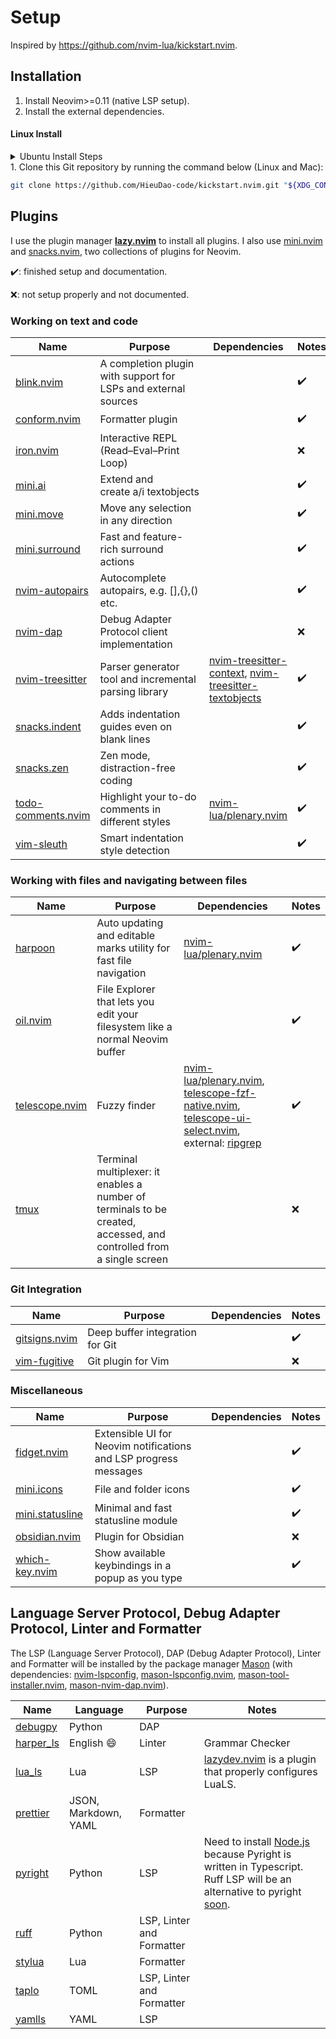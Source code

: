# Setup

Inspired by <https://github.com/nvim-lua/kickstart.nvim>.

## Installation

1. Install Neovim>=0.11 (native LSP setup).
1. Install the external dependencies.

#### Linux Install

<details><summary>Ubuntu Install Steps</summary>

```
sudo add-apt-repository ppa:neovim-ppa/unstable -y
sudo apt update
sudo apt install make gcc ripgrep unzip git xclip neovim
```

</details>
1. Clone this Git repository by running the command below (Linux and Mac):

```sh
git clone https://github.com/HieuDao-code/kickstart.nvim.git "${XDG_CONFIG_HOME:-$HOME/.config}"/nvim
```

## Plugins

I use the plugin manager [**lazy.nvim**](https://github.com/folke/lazy.nvim) to install all plugins. I also use [mini.nvim](https://github.com/echasnovski/mini.nvim) and [snacks.nvim](https://github.com/folke/snacks.nvim/tree/main?tab=readme-ov-file), two collections of plugins for Neovim.

✔️: finished setup and documentation.

❌: not setup properly and not documented.

### Working on text and code

| Name                                                                                          | Purpose                                                        | Dependencies                                                                                                                                                                         | Notes |
| --------------------------------------------------------------------------------------------- | -------------------------------------------------------------- | ------------------------------------------------------------------------------------------------------------------------------------------------------------------------------------ | ----- |
| [blink.nvim](https://github.com/Saghen/blink.cmp)                                             | A completion plugin with support for LSPs and external sources |                                                                                                                                                                                      | ✔️    |
| [conform.nvim](https://github.com/stevearc/conform.nvim)                                      | Formatter plugin                                               |                                                                                                                                                                                      | ✔️    |
| [iron.nvim](https://github.com/Vigemus/iron.nvim)                                             | Interactive REPL (Read–Eval–Print Loop)                        |                                                                                                                                                                                      | ❌    |
| [mini.ai](https://github.com/echasnovski/mini.nvim/blob/main/readmes/mini-ai.md)              | Extend and create a/i textobjects                              |                                                                                                                                                                                      | ✔️    |
| [mini.move](https://github.com/echasnovski/mini.nvim/blob/main/readmes/mini-move.md#features) | Move any selection in any direction                            |                                                                                                                                                                                      | ✔️    |
| [mini.surround](https://github.com/echasnovski/mini.nvim/blob/main/readmes/mini-surround.md)  | Fast and feature-rich surround actions                         |                                                                                                                                                                                      | ✔️    |
| [nvim-autopairs](https://github.com/windwp/nvim-autopairs)                                    | Autocomplete autopairs, e.g. [],{},() etc.                     |                                                                                                                                                                                      | ✔️    |
| [nvim-dap](https://github.com/mfussenegger/nvim-dap)                                          | Debug Adapter Protocol client implementation                   |                                                                                                                                                                                      | ❌    |
| [nvim-treesitter](https://github.com/nvim-treesitter/nvim-treesitter)                         | Parser generator tool and incremental parsing library          | [nvim-treesitter-context](https://github.com/nvim-treesitter/nvim-treesitter-context), [nvim-treesitter-textobjects](https://github.com/nvim-treesitter/nvim-treesitter-textobjects) | ✔️    |
| [snacks.indent](https://github.com/folke/snacks.nvim/blob/main/docs/indent.md)                | Adds indentation guides even on blank lines                    |                                                                                                                                                                                      | ✔️    |
| [snacks.zen](https://github.com/folke/snacks.nvim/blob/main/docs/zen.md)                      | Zen mode, distraction-free coding                              |                                                                                                                                                                                      | ✔️    |
| [todo-comments.nvim](https://github.com/folke/todo-comments.nvim)                             | Highlight your to-do comments in different styles              | [nvim-lua/plenary.nvim](https://github.com/nvim-lua/plenary.nvim)                                                                                                                    | ✔️    |
| [vim-sleuth](https://github.com/tpope/vim-sleuth)                                             | Smart indentation style detection                              |                                                                                                                                                                                      | ✔️    |

### Working with files and navigating between files

| Name                                                               | Purpose                                                                                                             | Dependencies                                                                                                                                                                                                                                                                                                    | Notes |
| ------------------------------------------------------------------ | ------------------------------------------------------------------------------------------------------------------- | --------------------------------------------------------------------------------------------------------------------------------------------------------------------------------------------------------------------------------------------------------------------------------------------------------------- | ----- |
| [harpoon](https://github.com/ThePrimeagen/harpoon/tree/harpoon2)   | Auto updating and editable marks utility for fast file navigation                                                   | [nvim-lua/plenary.nvim](https://github.com/nvim-lua/plenary.nvim)                                                                                                                                                                                                                                               | ✔️    |
| [oil.nvim](https://github.com/stevearc/oil.nvim)                   | File Explorer that lets you edit your filesystem like a normal Neovim buffer                                        |                                                                                                                                                                                                                                                                                                                 | ✔️    |
| [telescope.nvim](https://github.com/nvim-telescope/telescope.nvim) | Fuzzy finder                                                                                                        | [nvim-lua/plenary.nvim](https://github.com/nvim-lua/plenary.nvim), [telescope-fzf-native.nvim](https://github.com/nvim-telescope/telescope-fzf-native.nvim), [telescope-ui-select.nvim](https://github.com/nvim-telescope/telescope-ui-select.nvim), external: [ripgrep](https://github.com/BurntSushi/ripgrep) | ✔️    |
| [tmux](https://github.com/tmux/tmux)                               | Terminal multiplexer: it enables a number of terminals to be created, accessed, and controlled from a single screen |                                                                                                                                                                                                                                                                                                                 | ❌    |

### Git Integration

| Name                                                        | Purpose                         | Dependencies | Notes |
| ----------------------------------------------------------- | ------------------------------- | ------------ | ----- |
| [gitsigns.nvim](https://github.com/lewis6991/gitsigns.nvim) | Deep buffer integration for Git |              | ✔️    |
| [vim-fugitive](https://github.com/tpope/vim-fugitive)       | Git plugin for Vim              |              | ❌    |

### Miscellaneous

| Name                                                                                             | Purpose                                                          | Dependencies | Notes |
| ------------------------------------------------------------------------------------------------ | ---------------------------------------------------------------- | ------------ | ----- |
| [fidget.nvim](https://github.com/j-hui/fidget.nvim)                                              | Extensible UI for Neovim notifications and LSP progress messages |              | ✔️    |
| [mini.icons](https://github.com/echasnovski/mini.nvim/blob/main/readmes/mini-icons.md)           | File and folder icons                                            |              | ✔️    |
| [mini.statusline](https://github.com/echasnovski/mini.nvim/blob/main/readmes/mini-statusline.md) | Minimal and fast statusline module                               |              | ✔️    |
| [obsidian.nvim](https://github.com/obsidian-nvim/obsidian.nvim)                                  | Plugin for Obsidian                                              |              | ❌    |
| [which-key.nvim](https://github.com/folke/which-key.nvim)                                        | Show available keybindings in a popup as you type                |              | ✔️    |

## Language Server Protocol, Debug Adapter Protocol, Linter and Formatter

The LSP (Language Server Protocol), DAP (Debug Adapter Protocol), Linter and Formatter will be installed by the package manager [Mason](https://github.com/williamboman/mason.nvim) (with dependencies: [nvim-lspconfig](https://github.com/neovim/nvim-lspconfig), [mason-lspconfig.nvim](https://github.com/williamboman/mason-lspconfig.nvim), [mason-tool-installer.nvim](https://github.com/WhoIsSethDaniel/mason-tool-installer.nvim), [mason-nvim-dap.nvim](https://github.com/jay-babu/mason-nvim-dap.nvim)).

| Name                                                               | Language             | Purpose                   | Notes                                                                                                                                                                                                                                                                             |
| ------------------------------------------------------------------ | -------------------- | ------------------------- | --------------------------------------------------------------------------------------------------------------------------------------------------------------------------------------------------------------------------------------------------------------------------------- |
| [debugpy](https://github.com/microsoft/debugpy)                    | Python               | DAP                       |                                                                                                                                                                                                                                                                                   |
| [harper_ls](https://github.com/automattic/harper)                  | English :smile:      | Linter                    | Grammar Checker                                                                                                                                                                                                                                                                   |
| [lua_ls](https://github.com/LuaLS/lua-language-server)             | Lua                  | LSP                       | [lazydev.nvim](https://github.com/folke/lazydev.nvim) is a plugin that properly configures LuaLS.                                                                                                                                                                                 |
| [prettier](https://github.com/prettier/prettier)                   | JSON, Markdown, YAML | Formatter                 |                                                                                                                                                                                                                                                                                   |
| [pyright](https://github.com/Microsoft/pyright)                    | Python               | LSP                       | Need to install [Node.js](https://github.com/nodesource/distributions?tab=readme-ov-file#debian-and-ubuntu-based-distributions) because Pyright is written in Typescript. Ruff LSP will be an alternative to pyright [soon](https://github.com/astral-sh/ruff/discussions/16455). |
| [ruff](https://github.com/astral-sh/ruff)                          | Python               | LSP, Linter and Formatter |                                                                                                                                                                                                                                                                                   |
| [stylua](https://github.com/JohnnyMorganz/StyLua)                  | Lua                  | Formatter                 |                                                                                                                                                                                                                                                                                   |
| [taplo](https://github.com/tamasfe/taplo/tree/master)              | TOML                 | LSP, Linter and Formatter |                                                                                                                                                                                                                                                                                   |
| [yamlls](https://github.com/redhat-developer/yaml-language-server) | YAML                 | LSP                       |                                                                                                                                                                                                                                                                                   |
